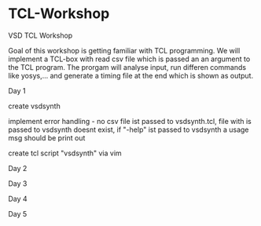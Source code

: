 # TCL-Workshop
VSD TCL Workshop

Goal of this workshop is getting familiar with TCL programming.
We will implement a TCL-box with read csv file which is passed an an argument to the TCL program.
The prorgam will analyse input, run differen commands like yosys,... and generate a timing file at the end which is shown as output.


Day 1

create vsdsynth

implement error handling - no csv file ist passed to vsdsynth.tcl, file with is passed to vsdsynth doesnt exist, if "-help" ist passed to vsdsynth a usage msg should be print out

create tcl script "vsdsynth" via vim

Day 2

Day 3

Day 4

Day 5
